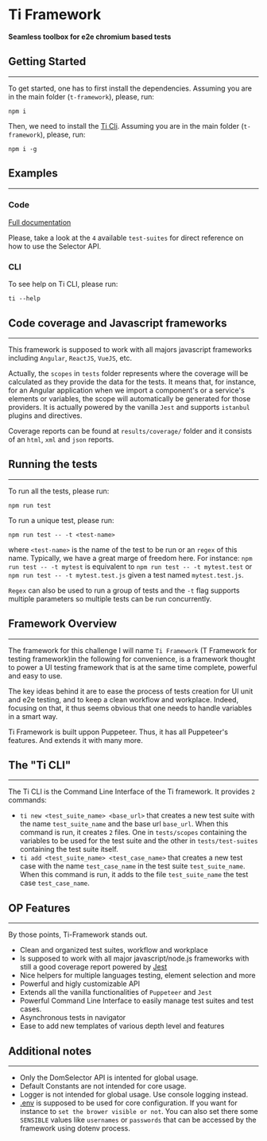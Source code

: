 <div class="center">
    <h1> Ti Framework </h1>
    <strong> Seamless toolbox for e2e chromium based tests </strong>
</div>

## Getting Started
---
To get started, one has to first install the dependencies.
Assuming you are in the main folder (`t-framework`), please, run:
```shell
npm i
```
Then, we need to install the [Ti Cli](#-the-ti-cli).
Assuming you are in the main folder (`t-framework`), please, run:
```shell
npm i -g
```

## Examples
---

### Code
[Full documentation](Docs/html/index.html)

Please, take a look at the `4` available `test-suites` for direct reference on how to use the Selector API.

### CLI
To see help on Ti CLI, please run:
```shell
ti --help
```

## Code coverage and Javascript frameworks
---
This framework is supposed to work with all majors javascript frameworks including `Angular`, `ReactJS`, `VueJS`, etc.

Actually, the `scopes` in `tests` folder represents where the coverage will be calculated as they provide the data for the tests. It means that, for instance, for an Angular application when we import a component's or a service's elements or variables, the scope will automatically be generated for those providers. It is actually powered by the vanilla `Jest` and supports `istanbul` plugins and directives.

Coverage reports can be found at `results/coverage/` folder and it consists of an `html`, `xml` and `json` reports.

## Running the tests
---
To run all the tests, please run:
```shell
npm run test
```
To run a unique test, please run:
```shell
npm run test -- -t <test-name>
```
where `<test-name>` is the name of the test to be run or an `regex` of this name.
Typically, we have a great marge of freedom here. For instance:
`npm run test -- -t mytest` is equivalent to `npm run test -- -t mytest.test` or `npm run test -- -t mytest.test.js` given a test named `mytest.test.js`.

`Regex` can also be used to run a group of tests and the `-t` flag supports multiple parameters so multiple tests can be run concurrently.

## Framework Overview
---
The framework for this challenge I will name `Ti Framework` (T Framework for testing framework)in the following for convenience, is a framework thought to power a UI testing framework that is at the same time complete, powerful and easy to use.

The key ideas behind it are to ease the process of tests creation for UI unit and e2e testing, and to keep a clean workflow and workplace. Indeed, focusing on that, it thus seems obvious that one needs to handle variables in a smart way. 

Ti Framework is built uppon Puppeteer. Thus, it has all Puppeteer's features. And extends it with many more.

## The "Ti CLI"
---
The Ti CLI is the Command Line Interface of the Ti framework. It provides `2` commands:
- `ti new <test_suite_name> <base_url>` that creates a new test suite with the name `test_suite_name` and the base url `base_url`. When this command is run, it creates `2` files. One in `tests/scopes` containing the variables to be used for the test suite and the other in `tests/test-suites` containing the test suite itself.
- `ti add <test_suite_name> <test_case_name>` that creates a new test case with the name `test_case_name` in the test suite `test_suite_name`. When this command is run, it adds to the file `test_suite_name` the test case `test_case_name`.

## OP Features
---
By those points, Ti-Framework stands out.
- Clean and organized test suites, workflow and workplace
- Is supposed to work with all major javascript/node.js frameworks with still a good coverage report powered by [Jest](https://jestjs.io/)
- Nice helpers for multiple languages testing, element selection and more
- Powerful and higly customizable API
- Extends all the vanilla functionalities of `Puppeteer` and `Jest`
- Powerful Command Line Interface to easily manage test suites and test cases.
- Asynchronous tests in navigator
- Ease to add new templates of various depth level and features

## Additional notes
---
- Only the DomSelector API is intented for global usage.
- Default Constants are not intended for core usage.
- Logger is not intended for global usage. Use console logging instead.
- [.env](.env) is supposed to be used for core configuration. If you want for instance to `set the brower visible or not`. You can also set there some `SENSIBLE` values like `usernames` or `passwords` that can be accessed by the framework using dotenv process.